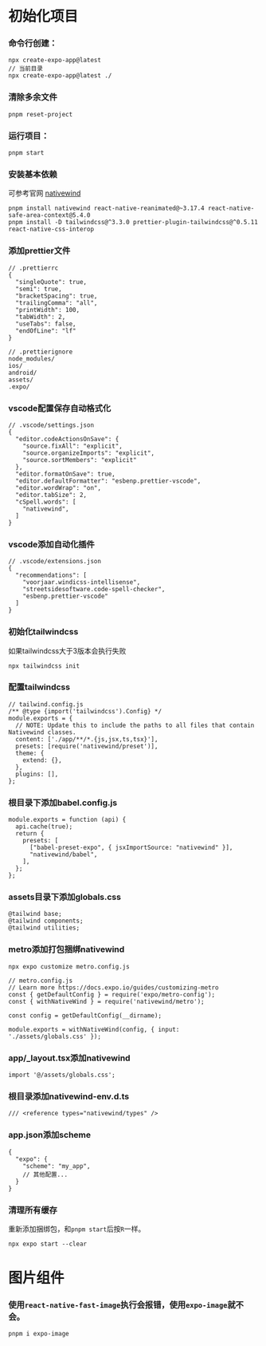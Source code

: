 # 初始化项目

### 命令行创建：

```
npx create-expo-app@latest
// 当前目录
npx create-expo-app@latest ./
```

### 清除多余文件

```
pnpm reset-project
```

### 运行项目：

```
pnpm start
```

### 安装基本依赖

可参考官网 [nativewind](https://nativewind.dev)

```
pnpm install nativewind react-native-reanimated@~3.17.4 react-native-safe-area-context@5.4.0
pnpm install -D tailwindcss@^3.3.0 prettier-plugin-tailwindcss@^0.5.11 react-native-css-interop
```

### 添加prettier文件

```
// .prettierrc
{
  "singleQuote": true,
  "semi": true,
  "bracketSpacing": true,
  "trailingComma": "all",
  "printWidth": 100,
  "tabWidth": 2,
  "useTabs": false,
  "endOfLine": "lf"
}
```

```
// .prettierignore
node_modules/
ios/
android/
assets/
.expo/
```

### vscode配置保存自动格式化

```
// .vscode/settings.json
{
  "editor.codeActionsOnSave": {
    "source.fixAll": "explicit",
    "source.organizeImports": "explicit",
    "source.sortMembers": "explicit"
  },
  "editor.formatOnSave": true,
  "editor.defaultFormatter": "esbenp.prettier-vscode",
  "editor.wordWrap": "on",
  "editor.tabSize": 2,
  "cSpell.words": [
    "nativewind",
  ]
}
```

### vscode添加自动化插件

```
// .vscode/extensions.json
{
  "recommendations": [
    "voorjaar.windicss-intellisense",
    "streetsidesoftware.code-spell-checker",
    "esbenp.prettier-vscode"
  ]
}
```

### 初始化tailwindcss

如果tailwindcss大于3版本会执行失败

```
npx tailwindcss init
```

### 配置tailwindcss

```
// tailwind.config.js
/** @type {import('tailwindcss').Config} */
module.exports = {
  // NOTE: Update this to include the paths to all files that contain Nativewind classes.
  content: ['./app/**/*.{js,jsx,ts,tsx}'],
  presets: [require('nativewind/preset')],
  theme: {
    extend: {},
  },
  plugins: [],
};
```

### 根目录下添加babel.config.js

```
module.exports = function (api) {
  api.cache(true);
  return {
    presets: [
      ["babel-preset-expo", { jsxImportSource: "nativewind" }],
      "nativewind/babel",
    ],
  };
};
```

### assets目录下添加globals.css

```
@tailwind base;
@tailwind components;
@tailwind utilities;
```

### metro添加打包捆绑nativewind

```
npx expo customize metro.config.js
```

```
// metro.config.js
// Learn more https://docs.expo.io/guides/customizing-metro
const { getDefaultConfig } = require('expo/metro-config');
const { withNativeWind } = require('nativewind/metro');

const config = getDefaultConfig(__dirname);

module.exports = withNativeWind(config, { input: './assets/globals.css' });

```

### app/\_layout.tsx添加nativewind

```
import '@/assets/globals.css';
```

### 根目录添加nativewind-env.d.ts

```
/// <reference types="nativewind/types" />
```

### app.json添加scheme

```
{
  "expo": {
    "scheme": "my_app",
    // 其他配置...
  }
}
```

### 清理所有缓存

重新添加捆绑包，和`pnpm start`后按`R`一样。

```
npx expo start --clear
```

# 图片组件

### 使用`react-native-fast-image`执行会报错，使用`expo-image`就不会。

```shell
pnpm i expo-image
```
